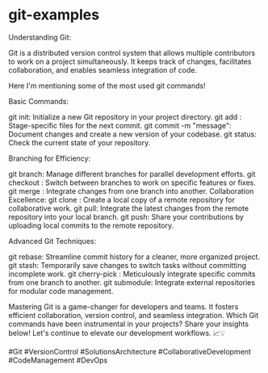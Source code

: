 # git-examples
Understanding Git:

Git is a distributed version control system that allows multiple contributors to work on a project simultaneously. It keeps track of changes, facilitates collaboration, and enables seamless integration of code.

Here I'm mentioning some of the most used git commands!

Basic Commands:

git init: Initialize a new Git repository in your project directory.
git add <file>: Stage-specific files for the next commit.
git commit -m "message": Document changes and create a new version of your codebase.
git status: Check the current state of your repository.


Branching for Efficiency:

git branch: Manage different branches for parallel development efforts.
git checkout <branch>: Switch between branches to work on specific features or fixes.
git merge <branch>: Integrate changes from one branch into another.
Collaboration Excellence:
git clone <repository>: Create a local copy of a remote repository for collaborative work.
git pull: Integrate the latest changes from the remote repository into your local branch.
git push: Share your contributions by uploading local commits to the remote repository.


Advanced Git Techniques:

git rebase: Streamline commit history for a cleaner, more organized project.
git stash: Temporarily save changes to switch tasks without committing incomplete work.
git cherry-pick <commit>: Meticulously integrate specific commits from one branch to another.
git submodule: Integrate external repositories for modular code management.


Mastering Git is a game-changer for developers and teams. It fosters efficient collaboration, version control, and seamless integration. Which Git commands have been instrumental in your projects? Share your insights below! Let's continue to elevate our development workflows. 📈💡

#Git #VersionControl #SolutionsArchitecture #CollaborativeDevelopment #CodeManagement #DevOps
